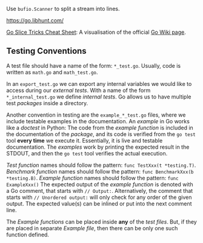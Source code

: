 Use `bufio.Scanner` to split a stream into lines.

https://go.libhunt.com/

[Go Slice Tricks Cheat Sheet](https://ueokande.github.io/go-slice-tricks/):
A visualisation of the official [Go Wiki page](https://ueokande.github.io/go-slice-tricks/).

Testing Conventions
-------------------

A test file should have a name of the form: `*_test.go`.
Usually, code is written as `math.go` and `math_test.go`.

In an `export_test.go` we can export any internal variables we would like to
access during our _external tests_.
With a name of the form `*_internal_test.go` we define _internal tests_.
Go allows us to have multiple test _packages_ inside a directory.

Another convention in testing are the `example_*_test.go` files, where we
include testable examples in the documentation.
An _example_ in Go works like a _doctest_ in Python:
The code from the _example function_ is included in the documentation of the
_package_, and its code is verified from the `go test` tool **every time** we
execute it.  Essentially, it is live and testable documentation.
The _examples_ work by printing the expected result in the STDOUT, and then
the `go test` tool verifies the actual execution.

_Test function_ names should follow the pattern:
   `func TestXxx(t *testing.T)`.
_Benchmark function_ names should follow the pattern:
   `func BenchmarkXxx(b *testing.B)`.
_Example function_ names should follow the pattern:
   `func ExampleXxx()`
The expected output of the _example function_ is denoted with a Go comment, that
starts with `// Output:`.  Alternatively, the comment that starts with `//
Unordered output:` will only check for any order of the given output.
The expected value(s) can be inlined or put into the next comment line.

The _Example functions_ can be placed inside **any** of the _test files_.
But, if they are placed in separate _Example file_, then there can be only one
such function defined.

